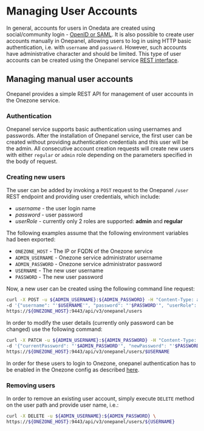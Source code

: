 # Managing User Accounts

<!-- toc -->

In general, accounts for users in Onedata are created using social/community login - [OpenID or SAML](openid_saml_configuration.md). 
It is also possible to create user accounts manually in Onepanel, allowing users to log in 
using HTTP basic authentication, i.e. with `username` and `password`. However, such accounts have
administrative character and should be limited. This type of user accounts can be created using the Onepanel service [REST interface](https://onedata.org/#/home/api/latest/onepanel?anchor=section/Overview).

## Managing manual user accounts

Onepanel provides a simple REST API for management of user accounts in the Onezone service.

### Authentication
Onepanel service supports basic authentication using usernames and passwords. 
After the installation of Onepanel service, the first user can be created without providing authentication credentials 
and this user will be the admin. All consecutive account creation requests will create new users with either 
`regular` or `admin` role depending on the parameters specified in the body of request.

### Creating new users
The user can be added by invoking a `POST` request to the Onepanel `/user` REST endpoint and providing user credentials, which include:
* _username_ - the user login name
* _password_ - user password
* _userRole_ - currently only 2 roles are supported: **admin** and **regular**

The following examples assume that the following environment variables had been exported:
* `ONEZONE_HOST` - The IP or FQDN of the Onezone service
* `ADMIN_USERNAME` - Onezone service administrator username
* `ADMIN_PASSWORD` - Onezone service administrator password
* `USERNAME` - The new user username
* `PASSWORD` - The new user password

Now, a new user can be created using the following command line request:

```bash
curl -X POST -u ${ADMIN_USERNAME}:${ADMIN_PASSWORD} -H "Content-Type: application/json" \
-d '{"username": "'$USERNAME'", "password": "'$PASSWORD'", "userRole": "regular"}' \
https://${ONEZONE_HOST}:9443/api/v3/onepanel/users
```

In order to modify the user details (currently only password can be changed) use the following command:

```bash
curl -X PATCH -u ${ADMIN_USERNAME}:${ADMIN_PASSWORD} -H "Content-Type: application/json" \
-d '{"currentPassword": "'$ADMIN_PASSWORD'", "newPassword": "'$PASSWORD'"}' \
https://${ONEZONE_HOST}:9443/api/v3/onepanel/users/$USERNAME
```

In order for these users to login to Onezone, onepanel authentication has to be enabled 
in the Onezone config as described [here](openid_saml_configuration.md).

### Removing users
In order to remove an existing user account, simply execute `DELETE` method on the user path and provide user name, i.e.:

```bash
curl -X DELETE -u ${ADMIN_USERNAME}:${ADMIN_PASSWORD} \
https://${ONEZONE_HOST}:9443/api/v3/onepanel/users/${USERNAME}
```

